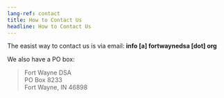 ```yaml
---
lang-ref: contact
title: How to Contact Us
headline: How to Contact Us
---
```


The easist way to contact us is via email: **info [a] fortwaynedsa [dot] org**

We also have a PO box:

> Fort Wayne DSA  
> PO Box 8233  
> Fort Wayne, IN 46898  
